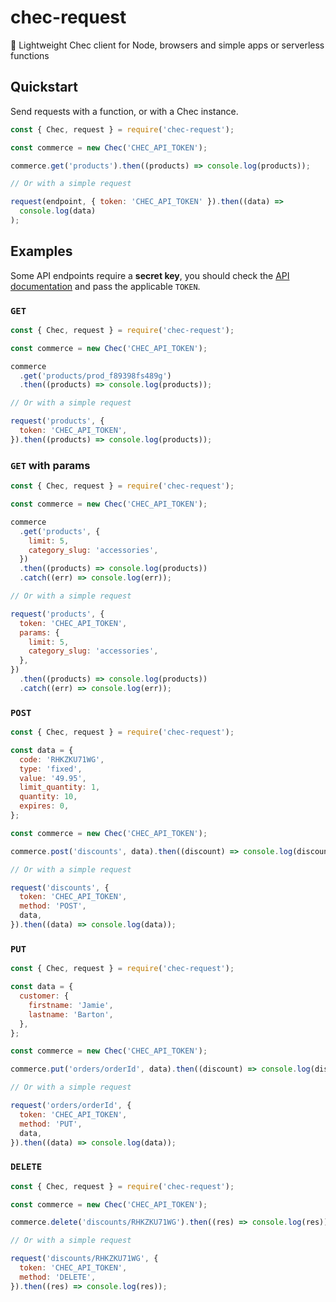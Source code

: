 # chec-request

🔌 Lightweight Chec client for Node, browsers and simple apps or serverless functions

## Quickstart

Send requests with a function, or with a Chec instance.

```js
const { Chec, request } = require('chec-request');

const commerce = new Chec('CHEC_API_TOKEN');

commerce.get('products').then((products) => console.log(products));

// Or with a simple request

request(endpoint, { token: 'CHEC_API_TOKEN' }).then((data) =>
  console.log(data)
);
```

## Examples

Some API endpoints require a **secret key**, you should check the [API documentation](https://commercejs.com/docs/api) and pass the applicable `TOKEN`.

### `GET`

```js
const { Chec, request } = require('chec-request');

const commerce = new Chec('CHEC_API_TOKEN');

commerce
  .get('products/prod_f89398fs489g')
  .then((products) => console.log(products));

// Or with a simple request

request('products', {
  token: 'CHEC_API_TOKEN',
}).then((products) => console.log(products));
```

### `GET` with params

```js
const { Chec, request } = require('chec-request');

const commerce = new Chec('CHEC_API_TOKEN');

commerce
  .get('products', {
    limit: 5,
    category_slug: 'accessories',
  })
  .then((products) => console.log(products))
  .catch((err) => console.log(err));

// Or with a simple request

request('products', {
  token: 'CHEC_API_TOKEN',
  params: {
    limit: 5,
    category_slug: 'accessories',
  },
})
  .then((products) => console.log(products))
  .catch((err) => console.log(err));
```

### `POST`

```js
const { Chec, request } = require('chec-request');

const data = {
  code: 'RHKZKU71WG',
  type: 'fixed',
  value: '49.95',
  limit_quantity: 1,
  quantity: 10,
  expires: 0,
};

const commerce = new Chec('CHEC_API_TOKEN');

commerce.post('discounts', data).then((discount) => console.log(discount));

// Or with a simple request

request('discounts', {
  token: 'CHEC_API_TOKEN',
  method: 'POST',
  data,
}).then((data) => console.log(data));
```

### `PUT`

```js
const { Chec, request } = require('chec-request');

const data = {
  customer: {
    firstname: 'Jamie',
    lastname: 'Barton',
  },
};

const commerce = new Chec('CHEC_API_TOKEN');

commerce.put('orders/orderId', data).then((discount) => console.log(discount));

// Or with a simple request

request('orders/orderId', {
  token: 'CHEC_API_TOKEN',
  method: 'PUT',
  data,
}).then((data) => console.log(data));
```

### `DELETE`

```js
const { Chec, request } = require('chec-request');

const commerce = new Chec('CHEC_API_TOKEN');

commerce.delete('discounts/RHKZKU71WG').then((res) => console.log(res));

// Or with a simple request

request('discounts/RHKZKU71WG', {
  token: 'CHEC_API_TOKEN',
  method: 'DELETE',
}).then((res) => console.log(res));
```
